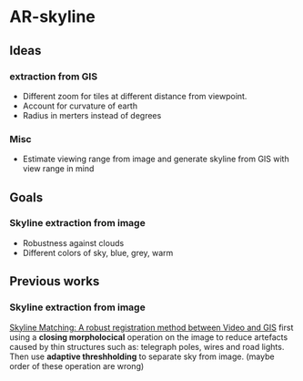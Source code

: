 # AR-skyline

## Ideas
### extraction from GIS
- Different zoom for tiles at different distance from viewpoint.
- Account for curvature of  earth
- Radius in merters instead of degrees

### Misc
- Estimate viewing range from image and generate skyline from GIS with view range in mind

## Goals
### Skyline extraction from image
- Robustness against clouds
- Different colors of sky, blue, grey, warm

## Previous works
### Skyline extraction from image
[Skyline Matching: A robust registration method between Video and GIS](https://www.researchgate.net/publication/245031401_Skyline_Matching_A_robust_registration_method_between_Video_and_GIS)
first using a **closing morpholocical** operation on the image to reduce artefacts
caused by thin structures such as: telegraph poles, wires and road lights. Then use **adaptive threshholding** to separate sky from image. (maybe order of these operation are wrong)
